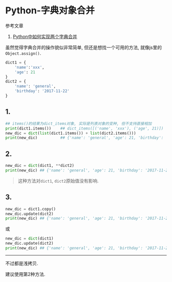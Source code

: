 # Python-字典对象合并

参考文章

1. [Python中如何实现两个字典合并](http://www.pythoner.com/13.html)

虽然觉得字典合并的操作貌似非常简单, 但还是想找一个可用的方法, 就像js里的`Object.assign()`.

```py
dict1 = {
    'name':'xxx', 
    'age': 21 
}
dict2 = { 
    'name': 'general',
    'birthday': '2017-11-22'
}
```

## 1.

```py
## items()的结果为dict_items对象, 实际是列表对象的变种, 但不支持直接相加
print(dict1.items())    ## dict_items([('name', 'xxx'), ('age', 21)])
new_dic = dict(list(dict1.items()) + list(dict2.items()))
print(new_dic)          ## {'name': 'general', 'age': 21, 'birthday': '2017-11-22'}
```

## 2. 

```py
new_dic = dict(dict1, **dict2)
print(new_dic) ## {'name': 'general', 'age': 21, 'birthday': '2017-11-22'}
```

> 这种方法对`dict1`, `dict2`原始值没有影响.

## 3. 

```py
new_dic = dict1.copy()
new_dic.update(dict2)
print(new_dic) ## {'name': 'general', 'age': 21, 'birthday': '2017-11-22'}
```

或

```py
new_dic = dict(dict1)
new_dic.update(dict2)
print(new_dic) ## {'name': 'general', 'age': 21, 'birthday': '2017-11-22'}
```

------

不过都是浅拷贝.

建议使用第2种方法.
